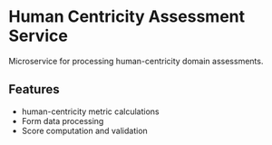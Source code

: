# Human Centricity Assessment Service

Microservice for processing human-centricity domain assessments.

## Features

- human-centricity metric calculations
- Form data processing
- Score computation and validation


